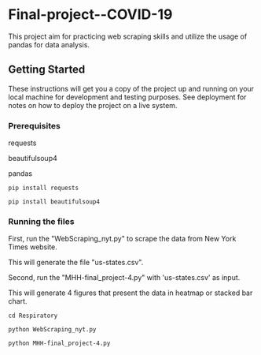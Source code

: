 # Final-project--COVID-19

This project aim for practicing web scraping skills and utilize the usage of pandas for data analysis.

## Getting Started

These instructions will get you a copy of the project up and running on your local machine for development and testing purposes. See deployment for notes on how to deploy the project on a live system.

### Prerequisites

requests

beautifulsoup4

pandas

```
pip install requests

pip install beautifulsoup4
```

### Running the files

First, run the "WebScraping_nyt.py" to scrape the data from New York Times website. 

This will generate the file "us-states.csv".

Second, run the "MHH-final_project-4.py" with 'us-states.csv' as input.

This will generate 4 figures that present the data in heatmap or stacked bar chart.

```
cd Respiratory

python WebScraping_nyt.py

python MHH-final_project-4.py
```


